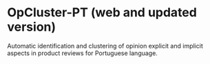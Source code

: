 # OpCluster-PT (web and updated version)
Automatic identification and clustering of opinion explicit and implicit aspects in product reviews for Portuguese language.
